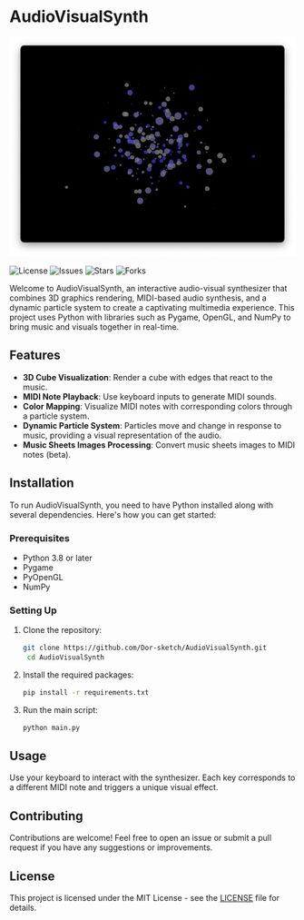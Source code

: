 # AudioVisualSynth

![alt text](images/cover.png)

![License](https://img.shields.io/github/license/Dor-sketch/AudioVisualSynth)
![Issues](https://img.shields.io/github/issues/Dor-sketch/AudioVisualSynth)
![Stars](https://img.shields.io/github/stars/Dor-sketch/AudioVisualSynth)
![Forks](https://img.shields.io/github/forks/Dor-sketch/AudioVisualSynth)

Welcome to AudioVisualSynth, an interactive audio-visual synthesizer that combines 3D graphics rendering, MIDI-based audio synthesis, and a dynamic particle system to create a captivating multimedia experience. This project uses Python with libraries such as Pygame, OpenGL, and NumPy to bring music and visuals together in real-time.

## Features

- **3D Cube Visualization**: Render a cube with edges that react to the music.
- **MIDI Note Playback**: Use keyboard inputs to generate MIDI sounds.
- **Color Mapping**: Visualize MIDI notes with corresponding colors through a particle system.
- **Dynamic Particle System**: Particles move and change in response to music, providing a visual representation of the audio.
- **Music Sheets Images Processing**: Convert music sheets images to MIDI notes (beta).

## Installation

To run AudioVisualSynth, you need to have Python installed along with several dependencies. Here's how you can get started:

### Prerequisites

- Python 3.8 or later
- Pygame
- PyOpenGL
- NumPy

### Setting Up

1. Clone the repository:

   ```bash
   git clone https://github.com/Dor-sketch/AudioVisualSynth.git
    cd AudioVisualSynth
    ```

2. Install the required packages:

    ```bash
    pip install -r requirements.txt
    ```

3. Run the main script:

   ```bash
   python main.py
   ```

## Usage

Use your keyboard to interact with the synthesizer. Each key corresponds to a different MIDI note and triggers a unique visual effect.

## Contributing

Contributions are welcome! Feel free to open an issue or submit a pull request if you have any suggestions or improvements.

## License

This project is licensed under the MIT License - see the [LICENSE](LICENSE) file for details.
